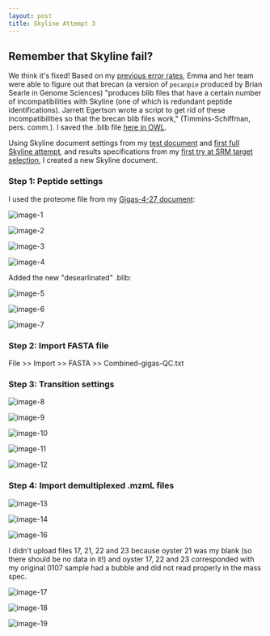 ```yaml
---
layout: post
title: Skyline Attempt 3
---
```


## Remember that Skyline fail? 

We think it's fixed! Based on my [previous error rates](https://yaaminiv.github.io/Another-Skyline-Fail/), Emma and her team were able to figure out that brecan (a version of `pecanpie` produced by Brian Searle in Genome Sciences) "produces blib files that have a certain number of incompatibilities with Skyline (one of which is redundant peptide identifications). Jarrett Egertson wrote a script to get rid of these incompatibilities so that the brecan blib files work," (Timmins-Schiffman, pers. comm.). I saved the .blib file [here in OWL](http://owl.fish.washington.edu/spartina/DNR_Skyline_20170524/2017-05-23-oyster-desearleinated.blib).

Using Skyline document settings from my [test document](https://yaaminiv.github.io/Skyline-Test-2/) and [first full Skyline attempt](https://yaaminiv.github.io/Full-Skyline-Analysis/), and results specifications from my [first try at SRM target selection](https://yaaminiv.github.io/Selecting-SRM-Targets/), I created a new Skyline document.

### Step 1: Peptide settings

I used the proteome file from my [Gigas-4-27 document](http://owl.fish.washington.edu/spartina/DNR_Skyline_20170505/Gigas-4-27-oyster1-test.sky.zip):

![image-1](https://user-images.githubusercontent.com/22335838/27004381-482f26dc-4dbd-11e7-9c36-6db75023d19f.png)

![image-2](https://user-images.githubusercontent.com/22335838/27004382-48340986-4dbd-11e7-989d-911df53055bd.png)

![image-3](https://user-images.githubusercontent.com/22335838/27004380-482c53f8-4dbd-11e7-86ba-1fada1a47626.png)

![image-4](https://user-images.githubusercontent.com/22335838/27004378-482bbeac-4dbd-11e7-9375-7d6890054dc5.png)

Added the new "desearlinated" .blib:

![image-5](https://user-images.githubusercontent.com/22335838/27004379-482bd630-4dbd-11e7-8e1c-8396145c14c4.png)

![image-6](https://user-images.githubusercontent.com/22335838/27004383-4840a736-4dbd-11e7-9070-de3053540497.png)

![image-7](https://user-images.githubusercontent.com/22335838/27004384-48427ac0-4dbd-11e7-92bf-8d4d5595d157.png)

### Step 2: Import FASTA file

File >> Import >> FASTA >> Combined-gigas-QC.txt

### Step 3: Transition settings

![image-8](https://user-images.githubusercontent.com/22335838/27004485-bb7d5946-4dbe-11e7-99c9-f10772f9c2dc.png)

![image-9](https://user-images.githubusercontent.com/22335838/27004481-bb69e28a-4dbe-11e7-9d90-34a83d6731ea.png)

![image-10](https://user-images.githubusercontent.com/22335838/27004484-bb6c570e-4dbe-11e7-8320-7d35434887fa.png)

![image-11](https://user-images.githubusercontent.com/22335838/27004483-bb6c3486-4dbe-11e7-9c68-0bd3dd7469c1.png)

![image-12](https://user-images.githubusercontent.com/22335838/27004482-bb6b5b56-4dbe-11e7-8c80-fd8927009460.png)

### Step 4: Import demultiplexed .mzmL files

![image-13](https://user-images.githubusercontent.com/22335838/27004495-e73e1462-4dbe-11e7-9650-c0a3ef39fa84.png)

![image-14](https://user-images.githubusercontent.com/22335838/27004498-e742c70a-4dbe-11e7-9dd8-3fdb06ac13e3.png)

![image-16](https://user-images.githubusercontent.com/22335838/27004497-e7427fa2-4dbe-11e7-9061-643f0d53c7cd.png)

I didn't upload files 17, 21, 22 and 23 because oyster 21 was my blank (so there should be no data in it!) and oyster 17, 22 and 23 corresponded with my original 0107 sample had a bubble and did not read properly in the mass spec.

![image-17](https://user-images.githubusercontent.com/22335838/27004500-e7430350-4dbe-11e7-94a3-7fd5c23ff2a9.png)

![image-18](https://user-images.githubusercontent.com/22335838/27004499-e7431fac-4dbe-11e7-898f-7d4909e54729.png)

![image-19](https://user-images.githubusercontent.com/22335838/27004496-e741535c-4dbe-11e7-9f8e-8bc2559d9c8e.png)

